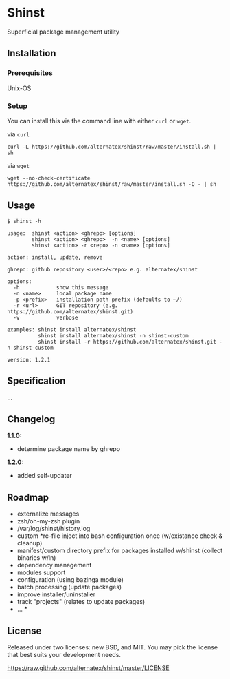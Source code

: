 Shinst
=============

Superficial package management utility

Installation
------------

### Prerequisites

Unix-OS

### Setup

You can install this via the command line with either `curl` or `wget`.

via `curl`

`curl -L https://github.com/alternatex/shinst/raw/master/install.sh | sh`

via `wget`

`wget --no-check-certificate https://github.com/alternatex/shinst/raw/master/install.sh -O - | sh`

Usage
-------------

```shell
$ shinst -h

usage:  shinst <action> <ghrepo> [options]
        shinst <action> <ghrepo>  -n <name> [options]
        shinst <action> -r <repo> -n <name> [options]

action: install, update, remove

ghrepo: github repository <user>/<repo> e.g. alternatex/shinst

options:
  -h            show this message        
  -n <name>     local package name
  -p <prefix>   installation path prefix (defaults to ~/)
  -r <url>      GIT repository (e.g. https://github.com/alternatex/shinst.git)
  -v            verbose

examples: shinst install alternatex/shinst
          shinst install alternatex/shinst -n shinst-custom
          shinst install -r https://github.com/alternatex/shinst.git -n shinst-custom

version: 1.2.1

```

Specification
-------------
...

Changelog
-------------
**1.1.0:**<br/>
* determine package name by ghrepo

**1.2.0:**<br/>
* added self-updater

Roadmap
-------------
- externalize messages
- zsh/oh-my-zsh plugin
- /var/log/shinst/history.log
- custom *rc-file inject into bash configuration once (w/existance check & cleanup)
- manifest/custom directory prefix for packages installed w/shinst (collect binaries w/ln)
- dependency management
- modules support
- configuration (using bazinga module)
- batch processing (update packages)
- improve installer/uninstaller
- track "projects" (relates to update packages)
- ... *

License
-------------
Released under two licenses: new BSD, and MIT. You may pick the
license that best suits your development needs.

https://raw.github.com/alternatex/shinst/master/LICENSE